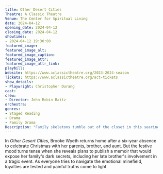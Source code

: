 ```yaml
---
title: Other Desert Cities
Theatre: A Classic Theatre
Venue: The Center for Spiritual Living
date: 2024-04-12
opening_date: 2024-04-12
closing_date: 2024-04-12
showtimes:
- 2024-04-12 19:30:00
featured_image: 
featured_image_alt: 
featured_image_caption: 
featured_image_attr: 
featured_image_attr_link: 
playbill:
Website: https://www.aclassictheatre.org/2023-2024-season
Tickets: https://www.aclassictheatre.org/act-tickets
show_details: 
- Playwright: Christopher Durang
cast:
crew:
- Director: John Robin Baitz
orchestra:
genres: 
- Staged Reading
- Drama
- Family Drama
Description: "Family skeletons tumble out of the closet in this searing drama, where the truth is both a bond and a battleground."
---
```

In *Other Desert Cities*, Brooke Wyeth returns home after a six-year absence to celebrate Christmas with her parents, brother, and aunt. But the festive mood turns tense when she reveals plans to publish a memoir that would expose her family's dark secrets, including her late brother's involvement in a tragic event. As everyone tries to navigate the emotional minefield, loyalties are tested and painful truths come to light.